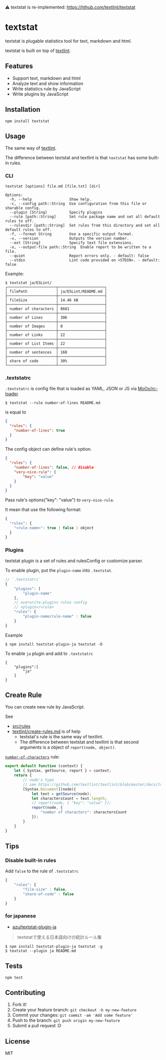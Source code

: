 :warning: textstat is re-implemented: https://hthub.com/textlint/textstat


# textstat

textstat is plugable statistics tool for text, markdown and html.

textstat is built on top of [textlint](https://github.com/textlint/textlint "textlint").

## Features

- Support text, markdown and html
- Analyze text and show information
- Write statistics rule by JavaScript
- Write plugins by JavaScript

## Installation

    npm install textstat

## Usage

The same way of [textlint](https://github.com/textlint/textlint "textlint").

The difference between textstat and textlint is that `textstat` has some built-in rules.

### CLI

```
textstat [options] file.md [file.txt] [dir]

Options:
  -h, --help                 Show help.
  -c, --config path::String  Use configuration from this file or sharable config.
  --plugin [String]          Specify plugins
  --rule [path::String]      Set rule package name and set all default rules to off.
  --rulesdir [path::String]  Set rules from this directory and set all default rules to off.
  -f, --format String        Use a specific output format.
  -v, --version              Outputs the version number.
  --ext [String]             Specify text file extensions.
  -o, --output-file path::String  Enable report to be written to a file.
  --quiet                    Report errors only. - default: false
  --stdin                    Lint code provided on <STDIN>. - default: false
```

Example:

```
$ textstat ja/ESLint/
┌──────────────────────┬─────────────────────┐
│ filePath             │ ja/ESLint/README.md │
├──────────────────────┼─────────────────────┤
│ fileSize             │ 14.46 kB            │
├──────────────────────┼─────────────────────┤
│ number of characters │ 8681                │
├──────────────────────┼─────────────────────┤
│ number of Lines      │ 306                 │
├──────────────────────┼─────────────────────┤
│ number of Images     │ 0                   │
├──────────────────────┼─────────────────────┤
│ number of Links      │ 22                  │
├──────────────────────┼─────────────────────┤
│ number of List Items │ 22                  │
├──────────────────────┼─────────────────────┤
│ number of sentences  │ 160                 │
├──────────────────────┼─────────────────────┤
│ share of code        │ 30%                 │
└──────────────────────┴─────────────────────┘
```

### .textstatrc


`.textstatrc` is config file that is loaded as YAML, JSON or JS via [MoOx/rc-loader](https://github.com/MoOx/rc-loader "MoOx/rc-loader").

```
$ textstat --rule number-of-lines README.md
```

is equal to

```json
{
  "rules": {
    "number-of-lines": true
  }
}
```

The config object can define rule's option.

```json
{
  "rules": {
    "number-of-lines": false, // disable
    "very-nice-rule": {
        "key": "value"
    }
  }
}
```

Pass rule's options("key": "value") to `very-nice-rule`.

It mean that use the following format:

```js
{
  "rules": {
    "<rule-name>": true | false | object
  }
}
```

### Plugins

textstat plugin is a set of rules and rulesConfig or customize parser.

To enable plugin, put the `plugin-name` into `.textstat`.

```js
// `.textstatrc`
{
    "plugins": [
        "plugin-name"
    ],
    // overwrite-plugins rules config
    // <plugin>/<rule>
    "rules": {
        "plugin-name/rule-name" : false
    }
}
```

Example

    $ npm install textstat-plugin-ja textstat -D

To enable `ja` plugin and add to `.textstatrc`

```
{
    "plugins":[
        "ja"
    ]
}
```

## Create Rule

You can create new rule by JavaScript.

See 

- [src/rules](src/rules)
- [textlint/create-rules.md](https://github.com/textlint/textlint/blob/master/docs/create-rules.md "textlint/create-rules.md at master · textlint/textlint") is of help
    - textstat's rule is the same way of textlint.
    - The difference between textstat and textlint is that second arguments is a object of `report(node, object)`.

[`number-of-characters`](src/rules/number-of-characters.js) rule: 

```js
export default function (context) {
    let { Syntax, getSource, report } = context;
    return {
        // node's type 
        // see https://github.com/textlint/textlint/blob/master/docs/txtnode.md
        [Syntax.Document](node){
            let text = getSource(node);
            let charactersCount = text.length;
            // report(node, { "key": "value" }); 
            report(node, {
                "number of characters": charactersCount
            });
        }
    }
}
```

## Tips

### Disable built-in rules

Add `false` to the rule of `.textstatrc`

```js
{
    "rules": {
        "file-size" : false,
        "share-of-code" : false
    }
}
```

### for japanese

- [azu/textstat-plugin-ja](https://github.com/azu/textstat-plugin-ja "azu/textstat-plugin-ja")

> textstatで使える日本語向けの統計ルール集

```
$ npm install textstat-plugin-ja textstat -g
$ textstat --plugin ja README.md
```

## Tests

    npm test

## Contributing

1. Fork it!
2. Create your feature branch: `git checkout -b my-new-feature`
3. Commit your changes: `git commit -am 'Add some feature'`
4. Push to the branch: `git push origin my-new-feature`
5. Submit a pull request :D

## License

MIT
